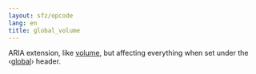 ```yaml
---
layout: sfz/opcode
lang: en
title: global_volume
---
```

ARIA extension, like [volume](volume), but affecting everything when set
under the ‹[global](/headers/global)› header.
